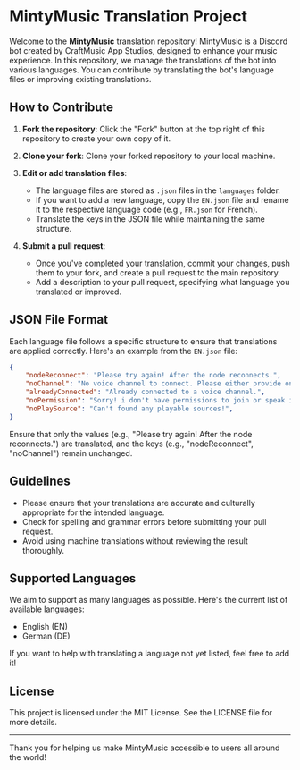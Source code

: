 # MintyMusic Translation Project

Welcome to the **MintyMusic** translation repository! MintyMusic is a Discord bot created by CraftMusic App Studios, designed to enhance your music experience. In this repository, we manage the translations of the bot into various languages. You can contribute by translating the bot's language files or improving existing translations.

## How to Contribute

1. **Fork the repository**: Click the "Fork" button at the top right of this repository to create your own copy of it.
2. **Clone your fork**: Clone your forked repository to your local machine.
3. **Edit or add translation files**: 
   - The language files are stored as `.json` files in the `languages` folder.
   - If you want to add a new language, copy the `EN.json` file and rename it to the respective language code (e.g., `FR.json` for French).
   - Translate the keys in the JSON file while maintaining the same structure.

4. **Submit a pull request**: 
   - Once you've completed your translation, commit your changes, push them to your fork, and create a pull request to the main repository.
   - Add a description to your pull request, specifying what language you translated or improved.

## JSON File Format

Each language file follows a specific structure to ensure that translations are applied correctly. Here's an example from the `EN.json` file:

```json
{
    "nodeReconnect": "Please try again! After the node reconnects.",
    "noChannel": "No voice channel to connect. Please either provide one or join one.",
    "alreadyConnected": "Already connected to a voice channel.",
    "noPermission": "Sorry! i don't have permissions to join or speak in your voice channel.",
    "noPlaySource": "Can't found any playable sources!",
}
```

Ensure that only the values (e.g., "Please try again! After the node reconnects.") are translated, and the keys (e.g., "nodeReconnect", "noChannel") remain unchanged.

## Guidelines

- Please ensure that your translations are accurate and culturally appropriate for the intended language.
- Check for spelling and grammar errors before submitting your pull request.
- Avoid using machine translations without reviewing the result thoroughly.

## Supported Languages

We aim to support as many languages as possible. Here's the current list of available languages:

- English (EN)
- German (DE)

If you want to help with translating a language not yet listed, feel free to add it!

## License

This project is licensed under the MIT License. See the LICENSE file for more details.

---

Thank you for helping us make MintyMusic accessible to users all around the world!
